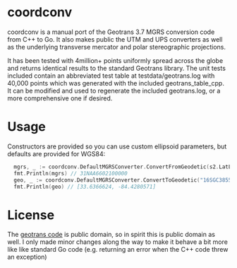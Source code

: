 
coordconv
=========

coordconv is a manual port of the Geotrans 3.7 MGRS conversion code from C++ to
Go. It also makes public the UTM and UPS converters as well as the underlying
transverse mercator and polar stereographic projections.

It has been tested with 4million+ points uniformly spread across the globe and
returns identical results to the standard Geotrans library.  The unit tests
included contain an abbreviated test table at testdata/geotrans.log with 40,000
points which was generated with the included geotrans_table_cpp.  It can be
modified and used to regenerate the included geotrans.log, or a more
comprehensive one if desired.

Usage
=====

Constructors are provided so you can use custom ellipsoid parameters, but defaults are
provided for WGS84:

```go
  mgrs, _ := coordconv.DefaultMGRSConverter.ConvertFromGeodetic(s2.LatLngFromDegrees(0, 0), 5)
  fmt.Println(mgrs) // 31NAA6602100000
  geo, _ := coordconv.DefaultMGRSConverter.ConvertToGeodetic("16SGC3855124838")
  fmt.Println(geo) // [33.6366624, -84.4280571]
```

License
=======

The [geotrans code](http://earth-info.nga.mil/GandG/update/index.php?action=home#tab_wgs84-data) is public domain, so in spirit this is public domain as well.  I only made minor changes along the way to make it behave a bit more like like standard Go code (e.g. returning an error when the C++ code threw an exception)
